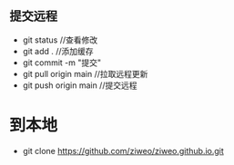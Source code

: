 ## 提交远程
* git status //查看修改
* git add . //添加缓存
* git commit -m "提交" 
* git pull origin main //拉取远程更新
* git push origin main //提交远程
 
# 到本地
* git clone https://github.com/ziweo/ziweo.github.io.git 
